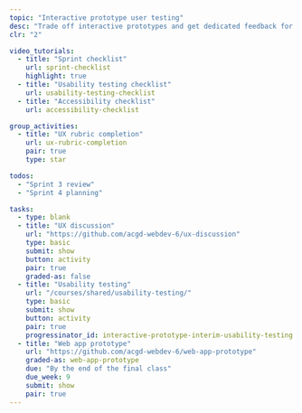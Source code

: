 ```yaml
---
topic: "Interactive prototype user testing"
desc: "Trade off interactive prototypes and get dedicated feedback for your app design."
clr: "2"

video_tutorials:
  - title: "Sprint checklist"
    url: sprint-checklist
    highlight: true
  - title: "Usability testing checklist"
    url: usability-testing-checklist
  - title: "Accessibility checklist"
    url: accessibility-checklist

group_activities:
  - title: "UX rubric completion"
    url: ux-rubric-completion
    pair: true
    type: star

todos:
  - "Sprint 3 review"
  - "Sprint 4 planning"

tasks:
  - type: blank
  - title: "UX discussion"
    url: "https://github.com/acgd-webdev-6/ux-discussion"
    type: basic
    submit: show
    button: activity
    pair: true
    graded-as: false
  - title: "Usability testing"
    url: "/courses/shared/usability-testing/"
    type: basic
    submit: show
    button: activity
    pair: true
    progressinator_id: interactive-prototype-interim-usability-testing
  - title: "Web app prototype"
    url: "https://github.com/acgd-webdev-6/web-app-prototype"
    graded-as: web-app-prototype
    due: "By the end of the final class"
    due_week: 9
    submit: show
    pair: true
---
```

